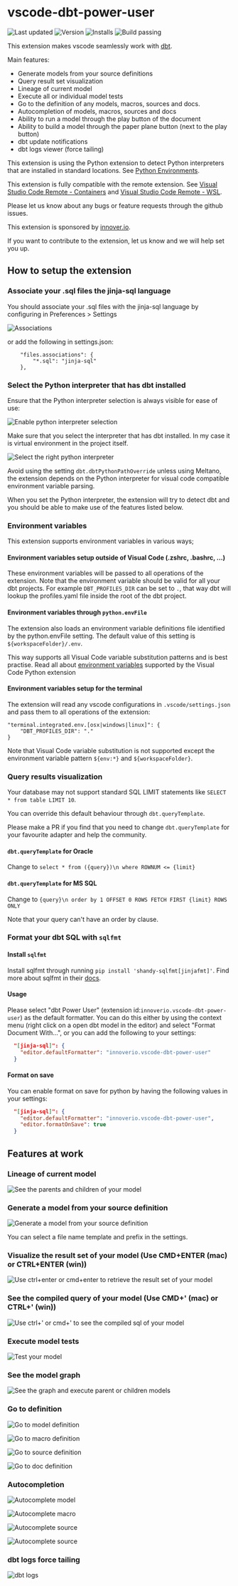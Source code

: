 # vscode-dbt-power-user

![Last updated](https://img.shields.io/visual-studio-marketplace/last-updated/innoverio.vscode-dbt-power-user) ![Version](https://img.shields.io/visual-studio-marketplace/v/innoverio.vscode-dbt-power-user) ![Installs](https://img.shields.io/visual-studio-marketplace/i/innoverio.vscode-dbt-power-user) ![Build passing](https://github.com/innoverio/vscode-dbt-power-user/workflows/.github/workflows/ci.yml/badge.svg)

This extension makes vscode seamlessly work with [dbt](https://www.getdbt.com/).

Main features:

- Generate models from your source definitions
- Query result set visualization
- Lineage of current model
- Execute all or individual model tests
- Go to the definition of any models, macros, sources and docs.
- Autocompletion of models, macros, sources and docs
- Ability to run a model through the play button of the document
- Ability to build a model through the paper plane button (next to the play button)
- dbt update notifications
- dbt logs viewer (force tailing)

This extension is using the Python extension to detect Python interpreters that are installed in standard locations. See [Python Environments](https://code.visualstudio.com/docs/languages/python#_environments).

This extension is fully compatible with the remote extension. See [Visual Studio Code Remote - Containers](https://code.visualstudio.com/docs/remote/containers) and [Visual Studio Code Remote - WSL](https://code.visualstudio.com/docs/remote/wsl).

Please let us know about any bugs or feature requests through the github issues.

This extension is sponsored by [innover.io](https://innover.io/).

If you want to contribute to the extension, let us know and we will help set you up.

## How to setup the extension

### Associate your .sql files the jinja-sql language

You should associate your .sql files with the jinja-sql language by configuring in Preferences > Settings

![Associations](./media/images/associations.png)

or add the following in settings.json:

```
    "files.associations": {
        "*.sql": "jinja-sql"
    },
```

### Select the Python interpreter that has dbt installed

Ensure that the Python interpreter selection is always visible for ease of use:

![Enable python interpreter selection](./media/images/enable-python-interpreter-visibility.gif)

Make sure that you select the interpreter that has dbt installed. In my case it is virtual environment in the project itself.

![Select the right python interpreter](./media/images/select-python-interpreter.gif)

Avoid using the setting `dbt.dbtPythonPathOverride` unless using Meltano, the extension depends on the Python interpreter for visual code compatible environment variable parsing.

When you set the Python interpreter, the extension will try to detect dbt and you should be able to make use of the features listed below.

### Environment variables

This extension supports environment variables in various ways;

#### Environment variables setup outside of Visual Code (.zshrc, .bashrc, ...)

These environment variables will be passed to all operations of the extension. Note that the environment variable should be valid for all your dbt projects. For example `DBT_PROFILES_DIR` can be set to `.`, that way dbt will lookup the profiles.yaml file inside the root of the dbt project.

#### Environment variables through `python.envFile`

The extension also loads an environment variable definitions file identified by the python.envFile setting. The default value of this setting is `${workspaceFolder}/.env`.

This way supports all Visual Code variable substitution patterns and is best practise. Read all about [environment variables](https://code.visualstudio.com/docs/python/environments#_environment-variables) supported by the Visual Code Python extension

#### Environment variables setup for the terminal

The extension will read any vscode configurations in `.vscode/settings.json` and pass them to all operations of the extension:

```
"terminal.integrated.env.[osx|windows|linux]": {
    "DBT_PROFILES_DIR": "."
}
```

Note that Visual Code variable substitution is not supported except the environment variable pattern `${env:*}` and `${workspaceFolder}`.

### Query results visualization

Your database may not support standard SQL LIMIT statements like `SELECT * from table LIMIT 10`.

You can override this default behaviour through `dbt.queryTemplate`.

Please make a PR if you find that you need to change `dbt.queryTemplate` for your favourite adapter and help the community.

#### `dbt.queryTemplate` for Oracle

Change to `select * from ({query})\n where ROWNUM <= {limit}`

#### `dbt.queryTemplate` for MS SQL

Change to `{query}\n order by 1 OFFSET 0 ROWS FETCH FIRST {limit} ROWS ONLY`

Note that your query can't have an order by clause.

### Format your dbt SQL with `sqlfmt`

#### Install `sqlfmt`

Install sqlfmt through running `pip install 'shandy-sqlfmt[jinjafmt]'`. Find more about sqlfmt in their [docs](https://sqlfmt.com/).

#### Usage

Please select "dbt Power User" (extension id:`innoverio.vscode-dbt-power-user`) as the default formatter. You can do this either by using the context menu (right click on a open dbt model in the editor) and select "Format Document With...", or you can add the following to your settings:

```json
  "[jinja-sql]": {
    "editor.defaultFormatter": "innoverio.vscode-dbt-power-user"
  }
```

#### Format on save

You can enable format on save for python by having the following values in your settings:

```json
  "[jinja-sql]": {
    "editor.defaultFormatter": "innoverio.vscode-dbt-power-user",
    "editor.formatOnSave": true
  }
```

## Features at work

### Lineage of current model

![See the parents and children of your model](./media/images/lineage.png)

### Generate a model from your source definition

![Generate a model from your source definition](./media/images/generate-model-from-source.gif)

You can select a file name template and prefix in the settings.

### Visualize the result set of your model (Use CMD+ENTER (mac) or CTRL+ENTER (win))

![Use ctrl+enter or cmd+enter to retrieve the result set of your model](./media/images/visualize-result-set.gif)

### See the compiled query of your model (Use CMD+' (mac) or CTRL+' (win))

![Use ctrl+' or cmd+' to see the compiled sql of your model](./media/images/compile.gif)

### Execute model tests

![Test your model](./media/images/tests.gif)

### See the model graph

![See the graph and execute parent or children models](./media/images/graph.gif)

### Go to definition

![Go to model definition](./media/images/definition-model.gif)

![Go to macro definition](./media/images/definition-macro.gif)

![Go to source definition](./media/images/definition-source.gif)

![Go to doc definition](./media/images/definition-doc.gif)

### Autocompletion

![Autocomplete model](./media/images/autocomplete-model.gif)

![Autocomplete macro](./media/images/autocomplete-macro.gif)

![Autocomplete source](./media/images/autocomplete-source.gif)

![Autocomplete source](./media/images/autocomplete-doc.gif)

### dbt logs force tailing

![dbt logs](./media/images/dbt-log.gif)
